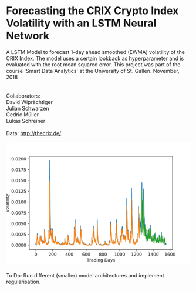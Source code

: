 # Forecasting the CRIX Crypto Index Volatility with an LSTM Neural Network

A LSTM Model to forecast 1-day ahead smoothed (EWMA) volatility of the CRIX Index. The model uses a certain lookback as hyperparameter and is evaluated with the root mean squared error. This project was part of the course 'Smart Data Analytics' at the University of St. Gallen. November, 2018<br> <br>
<br>
Collaborators: <br>
David Wiprächtiger <br>
Julian Schwarzen <br>
Cedric Müller <br>
Lukas Schreiner <br>
<br>
Data: 
http://thecrix.de/
<br>
<div align='center'>
  <img src='output/Plot_LB-10_EP-25.png'>
</div>

<br>
To Do: Run different (smaller) model architectures and implement regularisation.
